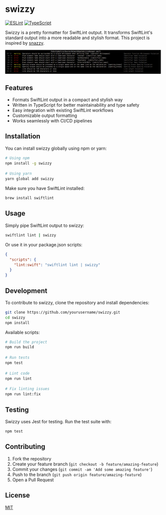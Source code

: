 # swizzy

[![ESLint](https://img.shields.io/badge/code_style-eslint-4B32C3.svg)](https://eslint.org)
[![TypeScript](https://img.shields.io/badge/built_with-typescript-3178C6.svg)](https://www.typescriptlang.org)

Swizzy is a pretty formatter for SwiftLint output. It transforms SwiftLint's standard output into a more readable and stylish format. This project is inspired by [snazzy](https://github.com/feross/snazzy).

![JavaScript Style Guide](./output.png)

## Features

- Formats SwiftLint output in a compact and stylish way
- Written in TypeScript for better maintainability and type safety
- Easy integration with existing SwiftLint workflows
- Customizable output formatting
- Works seamlessly with CI/CD pipelines

## Installation

You can install swizzy globally using npm or yarn:

```bash
# Using npm
npm install -g swizzy

# Using yarn
yarn global add swizzy
```

Make sure you have SwiftLint installed:

```bash
brew install swiftlint
```

## Usage

Simply pipe SwiftLint output to swizzy:

```bash
swiftlint lint | swizzy
```

Or use it in your package.json scripts:

```json
{
  "scripts": {
    "lint:swift": "swiftlint lint | swizzy"
  }
}
```

## Development

To contribute to swizzy, clone the repository and install dependencies:

```bash
git clone https://github.com/yourusername/swizzy.git
cd swizzy
npm install
```

Available scripts:

```bash
# Build the project
npm run build

# Run tests
npm test

# Lint code
npm run lint

# Fix linting issues
npm run lint:fix
```

## Testing

Swizzy uses Jest for testing. Run the test suite with:

```bash
npm test
```

## Contributing

1. Fork the repository
2. Create your feature branch (`git checkout -b feature/amazing-feature`)
3. Commit your changes (`git commit -am 'Add some amazing feature'`)
4. Push to the branch (`git push origin feature/amazing-feature`)
5. Open a Pull Request

## License

[MIT](https://choosealicense.com/licenses/mit/)

[standard-url]: https://standardjs.com